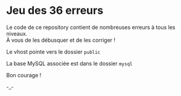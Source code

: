 Jeu des 36 erreurs
==================

Le code de ce repository contient de nombreuses erreurs à tous les niveaux.  
À vous de les débusquer et de les corriger !


Le vhost pointe vers le dossier `public`

La base MySQL associée est dans le dossier `mysql`

Bon courage !

-_-